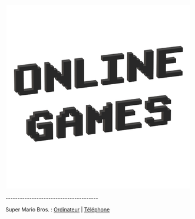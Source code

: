<p align="center">
  <img src="Images/Icon/Online Games.png" />
</p>
---------------------------------------

Super Mario Bros. : [Ordinateur](https://supermario-game.com/mario-game/mario.html) | [Téléphone](https://supermario-game.com/mario-game/mobilemario.html)
